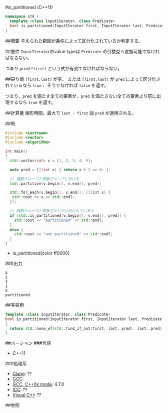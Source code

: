 #is_partitioned (C++11)
```cpp
namespace std {
  template <class InputIterator, class Predicate>
  bool is_partitioned(InputIterator first, InputIterator last, Predicate pred);
}
```

##概要
与えられた範囲が条件によって区分化されているか判定する。


##要件
`InputIterator`のvalue typeは `Predicate` の引数型へ変換可能でなければならない。

つまり `pred(*first)` という式が有効でなければならない。


##戻り値
`[first,last)` が空、 または `[first,last)` が `pred` によって区分化されているなら `true` 、そうでなければ `false` を返す。

つまり、`pred` を満たす全ての要素が、`pred` を満たさない全ての要素より前に出現するなら `true` を返す。


##計算量
線形時間。最大で `last - first` 回 `pred` が適用される。


##例
```cpp
#include <iostream>
#include <vector>
#include <algorithm>

int main()
{
  std::vector<int> v = {1, 2, 3, 4, 5};

  auto pred = [](int x) { return x % 2 == 0; };

  // 偶数グループと奇数グループに分ける
  std::partition(v.begin(), v.end(), pred);

  std::for_each(v.begin(), v.end(), [](int x) {
   std::cout << x << std::endl;
  });

  // 偶数グループと奇数グループに分かれているか
  if (std::is_partitioned(v.begin(), v.end(), pred)) {
    std::cout << "partitioned" << std::endl;
  }
  else {
    std::cout << "not partitioned" << std::endl;
  }
}
```
* is_partitioned[color ff0000]

###出力
```
4
2
3
1
5
partitioned
```


##実装例
```cpp
template <class InputIterator, class Predicate>
bool is_partitioned(InputIterator first, InputIterator last, Predicate pred)
{
  return std::none_of(std::find_if_not(first, last, pred), last, pred);
}
```


##バージョン
###言語
- C++11


###処理系
- [Clang](/implementation#clang.md): ??
- [GCC](/implementation#gcc.md): 
- [GCC, C++0x mode](/implementation#gcc.md): 4.7.0
- [ICC](/implementation#icc.md): ??
- [Visual C++](/implementation#visual_cpp.md) ??


##参照


